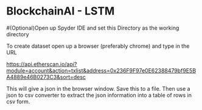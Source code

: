 # BlockchainAI - LSTM


#(Optional)Open up Spyder IDE and set this Directory as the working directory

To create dataset open up a browser (preferably chrome)
and type in the URL

https://api.etherscan.io/api?module=account&action=txlist&address=0x236F9F97e0E62388479bf9E5BA4889e46B0273C3&sort=desc


This will give a json in the browser window. Save this to a file. Then use a json to csv converter to extract the json information into a table of rows in csv form. 
